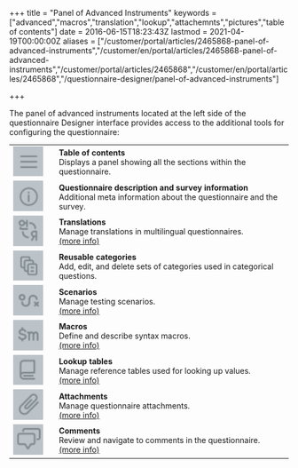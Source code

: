 ﻿+++
title = "Panel of Advanced Instruments"
keywords = ["advanced","macros","translation","lookup","attachemnts","pictures","table of contents"]
date = 2016-06-15T18:23:43Z
lastmod = 2021-04-19T00:00:00Z
aliases = ["/customer/portal/articles/2465868-panel-of-advanced-instruments","/customer/en/portal/articles/2465868-panel-of-advanced-instruments","/customer/portal/articles/2465868","/customer/en/portal/articles/2465868","/questionnaire-designer/panel-of-advanced-instruments"]

+++

The panel of advanced instruments located at the left side of the
questionnaire Designer interface provides access to the additional 
tools for configuring the questionnaire:

<TABLE width=800>

<TR>
  <TD><IMG src="images/toolbar_toc.png"></TD>
  <TD width=0></TD>
  <TD><B>Table of contents</B><BR>Displays a panel showing all the sections within the questionnaire.</TD>
</TR>

<TR>
  <TD><IMG src="images/toolbar_meta.png"></TD>
  <TD></TD>
  <TD><B>Questionnaire description and survey information</B><BR>Additional meta information about the questionnaire and the survey.</TD>
</TR>

<TR>
  <TD><A href="/questionnaire-designer/toolbar/multilingual-questionnaires/"><IMG src="images/toolbar_lang.png"></A></TD>
  <TD></TD>
  <TD><B>Translations</B><BR>Manage translations in multilingual questionnaires.<BR><A href="/questionnaire-designer/toolbar/multilingual-questionnaires/">(more info)</A></TD>
</TR>

<TR>
  <TD><IMG src="images/toolbar_cat.png"></TD>
  <TD></TD>
  <TD><B>Reusable categories</B><BR>Add, edit, and delete sets of categories used in categorical questions.</TD>
</TR>

<TR>
  <TD><A href="/questionnaire-designer/testing/scenarios/"><IMG src="images/toolbar_scen.png"></A></TD>
  <TD></TD>
  <TD><B>Scenarios</B><BR>Manage testing scenarios.<BR><A href="/questionnaire-designer/testing/scenarios/">(more info)</A></TD>
</TR>

<TR>
  <TD><A href="/questionnaire-designer/macros"><IMG src="images/toolbar_macro.png"></A></TD>
  <TD></TD>
  <TD><B>Macros</B><BR>Define and describe syntax macros.<BR><A href="/questionnaire-designer/macros">(more info)</A></TD>
</TR>

<TR>
  <TD><A href="/questionnaire-designer/lookup-tables"><IMG src="images/toolbar_lookup.png"></A></TD>
  <TD></TD>
  <TD><B>Lookup tables</B><BR>Manage reference tables used for looking up values.<BR><A href="/questionnaire-designer/lookup-tables">(more info)</A></TD>
</TR>

<TR>
  <TD><A href="/questionnaire-designer/questionnaire-attachments"><IMG src="images/toolbar_attach.png"></A></TD>
  <TD></TD>
  <TD><B>Attachments</B><BR>Manage questionnaire attachments.<BR><A href="/questionnaire-designer/questionnaire-attachments">(more info)</A></TD>
</TR>

<TR>
  <TD><A href="/questionnaire-designer/toolbar/comments-in-designer/"><IMG src="images/toolbar_comment.png"></A></TD>
  <TD></TD>
  <TD><B>Comments</B><BR>Review and navigate to comments in the questionnaire.<BR><A href="/questionnaire-designer/toolbar/comments-in-designer/">(more info)</A></TD>
</TR>

</TABLE>
